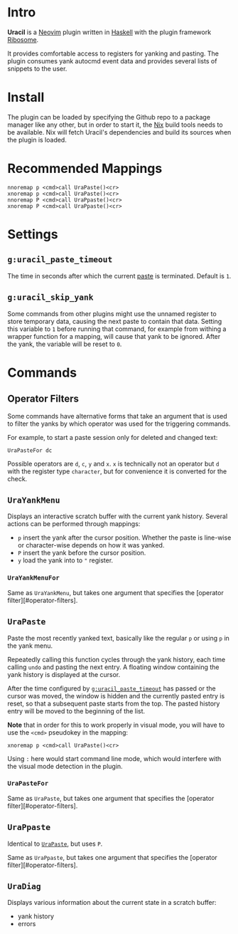 # Intro

**Uracil** is a [Neovim] plugin written in [Haskell] with the plugin framework [Ribosome].

It provides comfortable access to registers for yanking and pasting.
The plugin consumes yank autocmd event data and provides several lists of snippets to the user.

# Install

The plugin can be loaded by specifying the Github repo to a package manager like any other, but in order to start it,
the [Nix] build tools needs to be available.
Nix will fetch Uracil's dependencies and build its sources when the plugin is loaded.

# Recommended Mappings

```vim
nnoremap p <cmd>call UraPaste()<cr>
xnoremap p <cmd>call UraPaste()<cr>
nnoremap P <cmd>call UraPpaste()<cr>
xnoremap P <cmd>call UraPpaste()<cr>
```

# Settings

## `g:uracil_paste_timeout`

The time in seconds after which the current [paste](#urapaste) is terminated.
Default is `1`.

## `g:uracil_skip_yank`

Some commands from other plugins might use the unnamed register to store
temporary data, causing the next paste to contain that data.
Setting this variable to `1` before running that command, for example from
withing a wrapper function for a mapping, will cause that yank to be ignored.
After the yank, the variable will be reset to `0`.

# Commands

## Operator Filters

Some commands have alternative forms that take an argument that is used to
filter the yanks by which operator was used for the triggering commands.

For example, to start a paste session only for deleted and changed text:

```vim
UraPasteFor dc
```

Possible operators are `d`, `c`, `y` and `x`.
`x` is technically not an operator but `d` with the register type `character`,
but for convenience it is converted for the check.

## `UraYankMenu`

Displays an interactive scratch buffer with the current yank history.
Several actions can be performed through mappings:

* `p` insert the yank after the cursor position. Whether the paste is line-wise
  or character-wise depends on how it was yanked.
* `P` insert the yank before the cursor position.
* `y` load the yank into to `"` register.

### `UraYankMenuFor`

Same as `UraYankMenu`, but takes one argument that specifies the
[operator filter][#operator-filters].

## `UraPaste`

Paste the most recently yanked text, basically like the regular `p` or using
`p` in the yank menu.

Repeatedly calling this function cycles through the yank history, each time
calling `undo` and pasting the next entry. A floating window containing the
yank history is displayed at the cursor.

After the time configured by [`g:uracil_paste_timeout`](#guracil-paste-timeout)
has passed or the cursor was moved, the window is hidden and the currently
pasted entry is reset, so that a subsequent paste starts from the top.
The pasted history entry will be moved to the beginning of the list.

**Note** that in order for this to work properly in visual mode, you will have
to use the `<cmd>` pseudokey in the mapping:

```vim
xnoremap p <cmd>call UraPaste()<cr>
```

Using `:` here would start command line mode, which would interfere with the
visual mode detection in the plugin.

### `UraPasteFor`

Same as `UraPaste`, but takes one argument that specifies the
[operator filter][#operator-filters].

## `UraPpaste`

Identical to [`UraPaste`](#urapaste), but uses `P`.

Same as `UraPpaste`, but takes one argument that specifies the
[operator filter][#operator-filters].

## `UraDiag`

Displays various information about the current state in a scratch buffer:

* yank history
* errors

[Neovim]: https://github.com/neovim/neovim
[Haskell]: https://www.haskell.org
[Ribosome]: https://github.com/tek/ribosome
[nix]: https://nixos.org/learn.html

